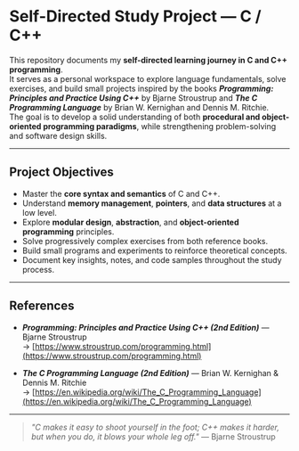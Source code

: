 # Self-Directed Study Project — C / C++

This repository documents my **self-directed learning journey in C and C++ programming**.  
It serves as a personal workspace to explore language fundamentals, solve exercises, and build small projects inspired by the books **_Programming: Principles and Practice Using C++_** by Bjarne Stroustrup and **_The C Programming Language_** by Brian W. Kernighan and Dennis M. Ritchie.  
The goal is to develop a solid understanding of both **procedural and object-oriented programming paradigms**, while strengthening problem-solving and software design skills.

---

## Project Objectives

- Master the **core syntax and semantics** of C and C++.  
- Understand **memory management**, **pointers**, and **data structures** at a low level.  
- Explore **modular design**, **abstraction**, and **object-oriented programming** principles.  
- Solve progressively complex exercises from both reference books.  
- Build small programs and experiments to reinforce theoretical concepts.  
- Document key insights, notes, and code samples throughout the study process.

---

## References

- **_Programming: Principles and Practice Using C++ (2nd Edition)_** — Bjarne Stroustrup  
  → [https://www.stroustrup.com/programming.html](https://www.stroustrup.com/programming.html)

- **_The C Programming Language (2nd Edition)_** — Brian W. Kernighan & Dennis M. Ritchie  
  → [https://en.wikipedia.org/wiki/The_C_Programming_Language](https://en.wikipedia.org/wiki/The_C_Programming_Language)

---

> _"C makes it easy to shoot yourself in the foot; C++ makes it harder, but when you do, it blows your whole leg off."_ — Bjarne Stroustrup
